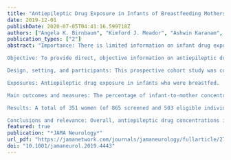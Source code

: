 ```yaml
---
title: "Antiepileptic Drug Exposure in Infants of Breastfeeding Mothers With Epilepsy"
date: 2019-12-01
publishDate: 2020-07-05T04:41:16.599718Z
authors: ["Angela K. Birnbaum", "Kimford J. Meador", "Ashwin Karanam", "Carrie Brown", "Ryan C. May", "Elizabeth E. Gerard", "Evan R. Gedzelman", "Patricia E. Penovich", "Laura A. Kalayjian", "Jennifer Cavitt", "Alison M. Pack", "John W. Miller", "Zachary N. Stowe", "Page B. Pennell"]
publication_types: ["2"]
abstract: "Importance: There is limited information on infant drug exposure via breastfeeding by mothers who are receiving antiepileptic drug therapy.

Objective: To provide direct, objective information on antiepileptic drug exposure through breast milk.

Design, setting, and participants: This prospective cohort study was conducted between December 2012 to October 2016, with follow-up in children until 6 years of age at 20 sites across the United States. Data were collected via an observational multicenter investigation (Maternal Outcomes and Neurodevelopmental Effects of Antiepileptic Drugs [MONEAD]) of outcomes in pregnant mothers with epilepsy and their children. Pregnant women with epilepsy who were aged 14 to 45 years, had pregnancies that had progressed to less than 20 weeks' gestational age, and had measured IQ scores of more than 70 points were enrolled and followed up through pregnancy and 9 postpartum months. Their infants were enrolled at birth. Data were analyzed from May 2014 to August 2019.

Exposures: Antiepileptic drug exposure in infants who were breastfed.

Main outcomes and measures: The percentage of infant-to-mother concentration of antiepileptic drugs. Antiepileptic drug concentrations were quantified from blood samples collected from infants and mothers at the same visit, 5 to 20 weeks after birth. Concentrations of antiepileptic drugs in infants at less than the lower limit of quantification were assessed as half of the lower limit. Additional measures collected were the total duration of all daily breastfeeding sessions and/or the volume of pumped breast milk ingested from a bottle.

Results: A total of 351 women (of 865 screened and 503 eligible individuals) were enrolled, along with their 345 infants (179 female children [51.9%]; median [range] age, 13 [5-20] weeks). Of the 345 infants, 222 (64.3%) were breastfed; the data collection yielded 164 matching infant-mother concentration pairs from 138 infants. Approximately 49% of all antiepileptic drug concentrations in nursing infants were less than the lower limit of quantification. The median percentage of infant-to-mother concentration for all 7 antiepileptic drugs and 1 metabolite (carbamazepine, carbamazepine-10,11-epoxide, levetiracetam, lamotrigine, oxcarbazepine, topiramate, valproate, and zonisamide) ranged from 0.3% (range, 0.2%-0.9%) to 44.2% (range, 35.2%-125.3%). In multiple linear regression models, maternal concentration was a significant factor associated with lamotrigine concentration in infants (Pearson correlation coefficient, 0.58; P < .001) but not levetiracetam concentration in infants.

Conclusions and relevance: Overall, antiepileptic drug concentrations in blood samples of infants who were breastfed were substantially lower than maternal blood concentrations. Given the well-known benefits of breastfeeding and the prior studies demonstrating no ill effects when the mother was receiving antiepileptic drugs, these findings support the breastfeeding of infants by mothers with epilepsy who are taking antiepileptic drug therapy."
featured: true
publication: "*JAMA Neurology*"
url_pdf: "https://jamanetwork.com/journals/jamaneurology/fullarticle/2758017"
doi: "10.1001/jamaneurol.2019.4443"
---
```


